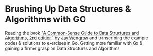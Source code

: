 # Brushing Up Data Structures & Algorithms with GO

Reading the book <a href="https://www.amazon.com/Common-Sense-Guide-Structures-Algorithms-Second/dp/1680507222/ref=sr_1_1?keywords=A+Common-Sense+Guide+to+Data+Structures+and+Algorithms&qid=1653675630&sr=8-1">"A Common-Sense Guide to Data Structures and Algorithms, 2nd edition"</a> by <a href="https://www.linkedin.com/in/jaywengrow">Jay Wengrow</a> and transcribing the example codes & solutions to exercises in Go. Getting more familiar with Go & gaining a firmer grasp on Data Structures and Algorithms
